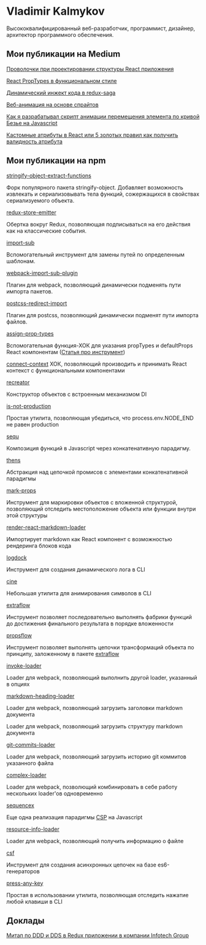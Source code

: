 Vladimir Kalmykov
==

Высококвалифицированный веб-разработчик, программист, дизайнер, архитектор программного обеспечения.

Мои публикации на Medium
--

[Проволочки при проектировании структуры React приложения](https://medium.com/@vladimirmorulus/%D0%BF%D1%80%D0%BE%D0%B2%D0%BE%D0%BB%D0%BE%D1%87%D0%BA%D0%B8-%D0%BF%D1%80%D0%B8-%D0%BF%D1%80%D0%BE%D0%B5%D0%BA%D1%82%D0%B8%D1%80%D0%BE%D0%B2%D0%B0%D0%BD%D0%B8%D0%B8-%D1%81%D1%82%D1%80%D1%83%D0%BA%D1%82%D1%83%D1%80%D1%8B-react-%D0%BF%D1%80%D0%B8%D0%BB%D0%BE%D0%B6%D0%B5%D0%BD%D0%B8%D1%8F-609f80105e2c)

[React PropTypes в функциональном стиле](https://medium.com/@vladimirmorulus/react-proptypes-%D0%B2-%D1%84%D1%83%D0%BD%D0%BA%D1%86%D0%B8%D0%BE%D0%BD%D0%B0%D0%BB%D1%8C%D0%BD%D0%BE%D0%BC-%D1%81%D1%82%D0%B8%D0%BB%D0%B5-21064b63b65a)

[Динамический инжект кода в redux-saga](https://medium.com/@vladimirmorulus/%D0%B4%D0%B8%D0%BD%D0%B0%D0%BC%D0%B8%D1%87%D0%B5%D1%81%D0%BA%D0%B8%D0%B9-%D0%B8%D0%BD%D0%B6%D0%B5%D0%BA%D1%82-%D0%BA%D0%BE%D0%B4%D0%B0-%D0%B2-redux-saga-cf72e19a2e25?source=your_stories_page)

[Веб-анимация на основе спрайтов](https://medium.com/@vladimirmorulus/%D0%B2%D0%B5%D0%B1-%D0%B0%D0%BD%D0%B8%D0%BC%D0%B0%D1%86%D0%B8%D1%8F-%D0%BD%D0%B0-%D0%BE%D1%81%D0%BD%D0%BE%D0%B2%D0%B5-%D1%81%D0%BF%D1%80%D0%B0%D0%B9%D1%82%D0%BE%D0%B2-8786a9cce59b)

[Как я разрабатывал скрипт анимации перемещения элемента по кривой Безье на Javascript](https://medium.com/@vladimirmorulus/%D0%BF%D0%BE%D0%BD%D0%B8%D0%BC%D0%B0%D0%BD%D0%B8%D0%B5-%D0%BF%D1%80%D0%B8%D0%BD%D1%86%D0%B8%D0%BF%D0%B0-%D1%80%D0%B0%D0%B1%D0%BE%D1%82%D1%8B-%D0%BF%D1%80%D0%BE%D0%BF%D0%BE%D1%80%D1%86%D0%B8%D0%BE%D0%BD%D0%B0%D0%BB%D1%8C%D0%BD%D0%BE%D0%B3%D0%BE-%D0%B1%D0%BB%D0%BE%D0%BA%D0%B0-%D0%B2-html-6198b8612183?source=your_stories_page---------------------------)

[Кастомные атрибуты в React или 5 золотых правил как получить валидность атрибута](https://medium.com/@vladimirmorulus/%D0%BA%D0%B0%D1%81%D1%82%D0%BE%D0%BC%D0%BD%D1%8B%D0%B5-%D0%B0%D1%82%D1%80%D0%B8%D0%B1%D1%83%D1%82%D1%8B-%D0%B2-react-%D0%B8%D0%BB%D0%B8-5-%D0%B7%D0%BE%D0%BB%D0%BE%D1%82%D1%8B%D1%85-%D0%BF%D1%80%D0%B0%D0%B2%D0%B8%D0%BB-%D0%BA%D0%B0%D0%BA-%D0%BF%D0%BE%D0%BB%D1%83%D1%87%D0%B8%D1%82%D1%8C-%D0%B2%D0%B0%D0%BB%D0%B8%D0%B4%D0%BD%D0%BE%D1%81%D1%82%D1%8C-%D0%B0%D1%82%D1%80%D0%B8%D0%B1%D1%83%D1%82%D0%B0-a22fc97be60b)

Мои публикации на npm
--

[stringify-object-extract-functions](https://www.npmjs.com/package/stringify-object-extract-functions)

Форк популярного пакета stringify-object. Добавляет возможность извлекать и сериализовывать тела функций, сожержащихся в свойствах сериализуемого объекта.

[redux-store-emitter](https://www.npmjs.com/package/redux-store-emitter)

Обертка вокруг Redux, позволяющая подписываться на его действия как на классические события.

[import-sub](https://www.npmjs.com/package/import-sub)

Вспомогательный инструмент для замены путей по определенным шаблонам.

[webpack-import-sub-plugin](https://www.npmjs.com/package/webpack-import-sub-plugin)

Плагин для webpack, позволяющий динамически подменять пути импорта пакетов.

[postcss-redirect-import](https://www.npmjs.com/package/postcss-redirect-import)

Плагин для postcss, позволяющий динамически подменят пути импорта файлов.

[assign-prop-types](https://www.npmjs.com/package/assign-prop-types)

Вспомогательная функция-ХОК для указания propTypes и defaultProps React компонентам ([Статья про инструмент](https://medium.com/@vladimirmorulus/react-proptypes-%D0%B2-%D1%84%D1%83%D0%BD%D0%BA%D1%86%D0%B8%D0%BE%D0%BD%D0%B0%D0%BB%D1%8C%D0%BD%D0%BE%D0%BC-%D1%81%D1%82%D0%B8%D0%BB%D0%B5-21064b63b65a))

[connect-context](https://www.npmjs.com/package/connect-context)
ХОК, позволяющий производить и принимать React контекст с функциональными компонентами

[recreator](https://www.npmjs.com/package/recreator)

Конструктор объектов с встроенным механизмом DI

[is-not-production](https://www.npmjs.com/package/is-not-production)

Простая утилита, позволяющая убедиться, что process.env.NODE_END не равен production

[sequ](https://www.npmjs.com/package/sequ)

Композиция функций в Javascript через конкатенативную парадигму.

[thens](https://www.npmjs.com/package/thens)

Абстракция над цепочкой промисов с элементами конкатенативной парадигмы

[mark-props](https://www.npmjs.com/package/mark-props)

Инструмент для маркировки объектов с вложенной структурой, позволяющий отследить местоположение объекта или функции внутри этой структуры

[render-react-markdown-loader](https://www.npmjs.com/package/render-react-markdown-loader)

Импортирует markdown как React компонент с возможностью рендеринга блоков кода

[logdock](https://www.npmjs.com/package/logdock)

Инструмент для создания динамического лога в CLI

[cine](https://www.npmjs.com/package/cine)

Небольшая утилита для анимирования символов в CLI

[extraflow](https://www.npmjs.com/package/extraflow)

Инструмент позволяет последовательно выполнять фабрики функций до достижения финального результата в порядке вложенности

[propsflow](https://www.npmjs.com/package/extraflow)

Инструмент позволяет выполнять цепочки трансформаций объекта по принципу, заложенному в пакете [extraflow](https://www.npmjs.com/package/extraflow)

[invoke-loader](https://www.npmjs.com/package/invoke-loader)

Loader для webpack, позволяющий выполнить другой loader, указанный в опциях

[markdown-heading-loader](https://www.npmjs.com/package/markdown-heading-loader)

Loader для webpack, позволяющий загрузить заголовки markdown документа

[](https://www.npmjs.com/package/markdown-structure-loader)

Loader для webpack, позволяющий загрузить структуру markdown документа

[git-commits-loader](https://www.npmjs.com/package/git-commits-loader)

Loader для webpack, позволяющий загрузить историю git коммитов указанного файла

[complex-loader](https://www.npmjs.com/package/complex-loader)

Loader для webpack, позволющий комбинировать в себе работу нескольких loader'ов одновременно

[sequencex](https://www.npmjs.com/package/sequencex)

Еще одна реализация парадигмы [CSP](https://en.wikipedia.org/wiki/Communicating_sequential_processes) на Javascript

[resource-info-loader](https://www.npmjs.com/package/resource-info-loader)

Loader для webpack, позволяющий получить информацию о файле

[csf](https://www.npmjs.com/package/csf)

Инструмент для создания асинхронных цепочек на базе es6-генераторов

[press-any-key](https://www.npmjs.com/package/press-any-key)

Простая в использовании утилита, позволяющая отследить нажатие любой клавиши в CLI

Доклады
--

[Митап по DDD и DDS в Redux приложении в компании Infotech Group](https://www.youtube.com/watch?v=U8ZYaurjWPI)
